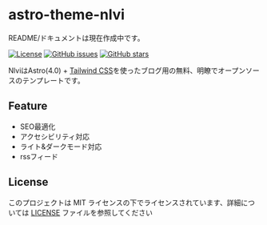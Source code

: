 # astro-theme-nlvi

README/ドキュメントは現在作成中です。

[![License](https://img.shields.io/badge/license-MIT-blue.svg)](LICENSE)
[![GitHub issues](https://img.shields.io/github/issues/colmugx/cheatshooter)](https://github.com/colmugx/cheatshooter/issues)
[![GitHub stars](https://img.shields.io/github/stars/colmugx/cheatshooter)](https://github.com/colmugx/cheatshooter/stargazers)

NlviはAstro(4.0) + [Tailwind CSS](https://tailwindcss.com/)を使ったブログ用の無料、明瞭でオープンソースのテンプレートです。

## Feature
- SEO最適化
- アクセシビリティ対応
- ライト&ダークモード対応
- rssフィード

## License
このプロジェクトは MIT ライセンスの下でライセンスされています、詳細については [LICENSE](./LICENSE) ファイルを参照してください
